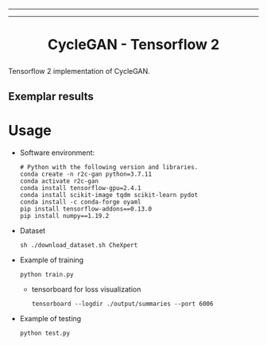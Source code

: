<hr style="height:1px" />

<!-- <p align="center"> <img src="./pics/horse2zebra.gif" width="100%" /> </p> -->

<hr style="height:1px" />

# <p align="center"> CycleGAN - Tensorflow 2 </p>

Tensorflow 2 implementation of CycleGAN.

<!-- Paper: [Unpaired Image-to-Image Translation using Cycle-Consistent Adversarial Networks](https://arxiv.org/pdf/1703.10593.pdf) -->

<!-- Author: [Jun-Yan Zhu ](https://people.eecs.berkeley.edu/~junyanz/) *et al.* -->

## Exemplar results

<!-- ### summer2winter -->

<!-- row 1: summer -> winter -> reconstructed summer, row 2: winter -> summer -> reconstructed winter

<p align="center"> <img src="./pics/summer2winter.jpg" width="100%" /> </p> -->

# Usage

- Software environment:

    ```
    # Python with the following version and libraries.
    conda create -n r2c-gan python=3.7.11
    conda activate r2c-gan
    conda install tensorflow-gpu=2.4.1
    conda install scikit-image tqdm scikit-learn pydot
    conda install -c conda-forge oyaml
    pip install tensorflow-addons==0.13.0
    pip install numpy==1.19.2
    ```

- Dataset

    ```console
    sh ./download_dataset.sh CheXpert
    ```

- Example of training

    ```console
    python train.py
    ```

    - tensorboard for loss visualization

        ```console
        tensorboard --logdir ./output/summaries --port 6006
        ```

- Example of testing

    ```console
    python test.py
    ```
